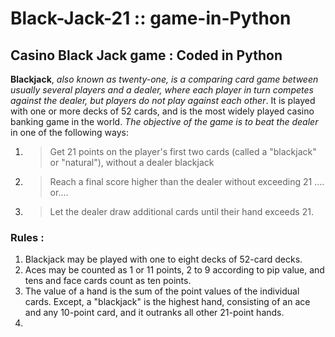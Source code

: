 # Black-Jack-21 :: game-in-Python
## Casino Black Jack game : Coded in Python 

**Blackjack**, *also known as twenty-one, is a comparing card game between usually several players and a dealer, where each player in turn competes against the dealer, but players do not play against each other*. It is played with one or more decks of 52 cards, and is the most widely played casino banking game in the world. *The objective of the game is to beat the dealer* in one of the following ways: 
1. >Get 21 points on the player's first two cards (called a "blackjack" or "natural"), without a dealer blackjack

2. >Reach a final score higher than the dealer without exceeding 21 .... or....

3. >Let the dealer draw additional cards until their hand exceeds 21.

### Rules :
1. Blackjack may be played with one to eight decks of 52-card decks.
2. Aces may be counted as 1 or 11 points, 2 to 9 according to pip value, and tens and face cards count as ten points. 
3. The value of a hand is the sum of the point values of the individual cards. Except, a "blackjack" is the highest hand,     consisting of an ace and any 10-point card, and it outranks all other 21-point hands. 
4.
                                                                                                                                   
                                                                                                                                                                          
  
                                          
